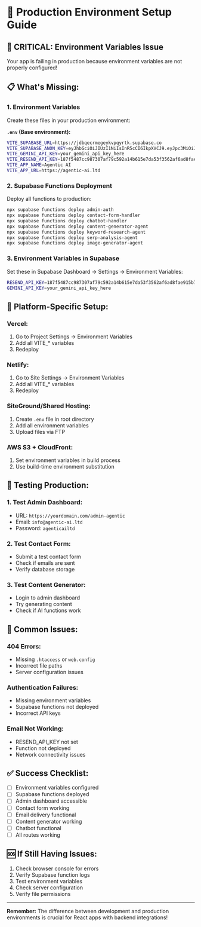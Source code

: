 # 🚀 Production Environment Setup Guide

## 🚨 CRITICAL: Environment Variables Issue

Your app is failing in production because environment variables are not properly configured!

## 📋 What's Missing:

### 1. **Environment Variables**
Create these files in your production environment:

**`.env` (Base environment):**
```bash
VITE_SUPABASE_URL=https://jdbqecrmegeykvpqyrtk.supabase.co
VITE_SUPABASE_ANON_KEY=eyJhbGciOiJIUzI1NiIsInR5cCI6IkpXVCJ9.eyJpc3MiOiJzdXBhYmFzZSIsInJlZiI6ImpkYnFlY3JtZWdleWt2cHF5cnRrIiwicm9sZSI6ImFub24iLCJpYXQiOjE3NTQzMzg5NTgsImV4cCI6MjA2OTkxNDk1OH0.GcnzEaL4Fy5aMpyeP8HnP_4vsdla43Y3cH6gt51Yh_w
VITE_GEMINI_API_KEY=your_gemini_api_key_here
VITE_RESEND_API_KEY=187f5487cc987307af79c592a14b615e7da53f3562af6ad8fae915b7d0512964
VITE_APP_NAME=Agentic AI
VITE_APP_URL=https://agentic-ai.ltd
```

### 2. **Supabase Functions Deployment**
Deploy all functions to production:
```bash
npx supabase functions deploy admin-auth
npx supabase functions deploy contact-form-handler
npx supabase functions deploy chatbot-handler
npx supabase functions deploy content-generator-agent
npx supabase functions deploy keyword-research-agent
npx supabase functions deploy serp-analysis-agent
npx supabase functions deploy image-generator-agent
```

### 3. **Environment Variables in Supabase**
Set these in Supabase Dashboard → Settings → Environment Variables:
```bash
RESEND_API_KEY=187f5487cc987307af79c592a14b615e7da53f3562af6ad8fae915b7d0512964
GEMINI_API_KEY=your_gemini_api_key_here
```

## 🔧 Platform-Specific Setup:

### **Vercel:**
1. Go to Project Settings → Environment Variables
2. Add all VITE_* variables
3. Redeploy

### **Netlify:**
1. Go to Site Settings → Environment Variables
2. Add all VITE_* variables
3. Redeploy

### **SiteGround/Shared Hosting:**
1. Create `.env` file in root directory
2. Add all environment variables
3. Upload files via FTP

### **AWS S3 + CloudFront:**
1. Set environment variables in build process
2. Use build-time environment substitution

## 🧪 Testing Production:

### **1. Test Admin Dashboard:**
- URL: `https://yourdomain.com/admin-agentic`
- Email: `info@agentic-ai.ltd`
- Password: `agenticailtd`

### **2. Test Contact Form:**
- Submit a test contact form
- Check if emails are sent
- Verify database storage

### **3. Test Content Generator:**
- Login to admin dashboard
- Try generating content
- Check if AI functions work

## 🚨 Common Issues:

### **404 Errors:**
- Missing `.htaccess` or `web.config`
- Incorrect file paths
- Server configuration issues

### **Authentication Failures:**
- Missing environment variables
- Supabase functions not deployed
- Incorrect API keys

### **Email Not Working:**
- RESEND_API_KEY not set
- Function not deployed
- Network connectivity issues

## ✅ Success Checklist:

- [ ] Environment variables configured
- [ ] Supabase functions deployed
- [ ] Admin dashboard accessible
- [ ] Contact form working
- [ ] Email delivery functional
- [ ] Content generator working
- [ ] Chatbot functional
- [ ] All routes working

## 🆘 If Still Having Issues:

1. Check browser console for errors
2. Verify Supabase function logs
3. Test environment variables
4. Check server configuration
5. Verify file permissions

---

**Remember:** The difference between development and production environments is crucial for React apps with backend integrations! 